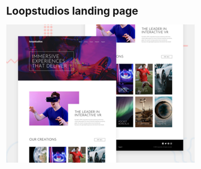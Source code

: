 # Loopstudios landing page

![Design preview for the Loopstudios landing page](./design/desktop-preview.jpg)
